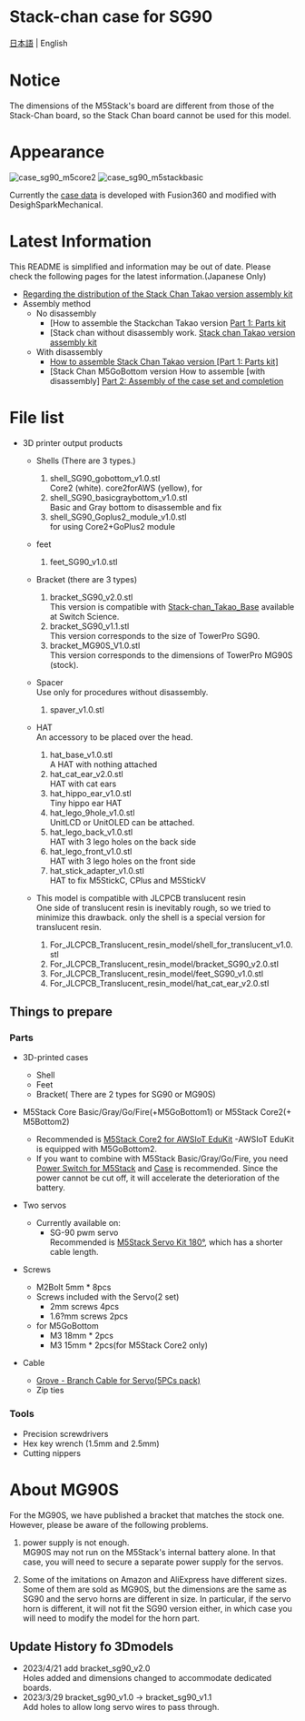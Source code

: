 # Stack-chan case for SG90
[日本語](./README_for_SG90andM5GoBottomBoard_ja.md) | English
# Notice

The dimensions of the M5Stack's board are different from those of the Stack-Chan board, so the Stack Chan board cannot be used for this model.

# Appearance
![case_sg90_m5core2](./docs/images/case_sg90_m5core2.jpg)
![case_sg90_m5stackbasic](./docs/images/case_sg90_m5stackbasic.jpg)

Currently the [case data](./case_for_SG90andM5GoBottomBoard/) is developed with Fusion360 and modified with DesighSparkMechanical.

# Latest Information

This README is simplified and information may be out of date. Please check the following pages for the latest information.(Japanese Only)

* [Regarding the distribution of the Stack Chan Takao version assembly kit](https://raspberrypi.mongonta.com/about-products-stackchan-m5gobottom-version/)
* Assembly method
  * No disassembly
    * [How to assemble the Stackchan Takao version [Part 1: Parts kit](https://raspberrypi.mongonta.com/how-to-make-stackchan-m5gobottom/)
    * [Stack chan without disassembly work. [Stack chan Takao version assembly kit](https://raspberrypi.mongonta.com/how-to-build-easy-stackchan-m5gobottom/)
  * With disassembly
    * [How to assemble Stack Chan Takao version [Part 1: Parts kit]](https://raspberrypi.mongonta.com/how-to-make-stackchan-m5gobottom/)
    * [Stack Chan M5GoBottom version How to assemble [with disassembly] [Part 2: Assembly of the case set and completion](https://raspberrypi.mongonta.com/how-to-make-stackchan-m5gobottom-2/)

# File list

* 3D printer output products
  * Shells (There are 3 types.)
    1. shell_SG90_gobottom_v1.0.stl<br>Core2 (white). core2forAWS (yellow), for
    1. shell_SG90_basicgraybottom_v1.0.stl<br>Basic and Gray bottom to disassemble and fix
    1. shell_SG90_Goplus2_module_v1.0.stl<br>for using Core2+GoPlus2 module
  * feet
    1. feet_SG90_v1.0.stl
  * Bracket (there are 3 types)
    1. bracket_SG90_v2.0.stl<br>This version is compatible with [Stack-chan_Takao_Base](https://www.switch-science.com/products/8905) available at Switch Science.
    1. bracket_SG90_v1.1.stl<br>This version corresponds to the size of TowerPro SG90.
    1. bracket_MG90S_V1.0.stl<br>This version corresponds to the dimensions of TowerPro MG90S (stock).
  * Spacer<br>Use only for procedures without disassembly.
    1. spaver_v1.0.stl

  * HAT<br>An accessory to be placed over the head.
    1. hat_base_v1.0.stl<br>A HAT with nothing attached
    1. hat_cat_ear_v2.0.stl<br>HAT with cat ears
    1. hat_hippo_ear_v1.0.stl<br>Tiny hippo ear HAT
    1. hat_lego_9hole_v1.0.stl<br>UnitLCD or UnitOLED can be attached.
    1. hat_lego_back_v1.0.stl<br>HAT with 3 lego holes on the back side
    1. hat_lego_front_v1.0.stl<br>HAT with 3 lego holes on the front side
    1. hat_stick_adapter_v1.0.stl<br>HAT to fix M5StickC, CPlus and M5StickV
  * This model is compatible with JLCPCB translucent resin<br>One side of translucent resin is inevitably rough, so we tried to minimize this drawback. only the shell is a special version for translucent resin. 
    1. For_JLCPCB_Translucent_resin_model/shell_for_translucent_v1.0.stl
    1. For_JLCPCB_Translucent_resin_model/bracket_SG90_v2.0.stl
    1. For_JLCPCB_Translucent_resin_model/feet_SG90_v1.0.stl
    1. For_JLCPCB_Translucent_resin_model/hat_cat_ear_v2.0.stl

## Things to prepare

### Parts

* 3D-printed cases
  * Shell
  * Feet
  * Bracket( There are 2 types for SG90 or MG90S) 
* M5Stack Core Basic/Gray/Go/Fire(+M5GoBottom1) or M5Stack Core2(+ M5Bottom2)
  * Recommended is [M5Stack Core2 for AWSIoT EduKit](https://shop.m5stack.com/collections/stack-series/products/m5stack-core2-esp32-iot-development-kit-for-aws-iot-edukit) -AWSIoT EduKit is equipped with M5GoBottom2.
  * If you want to combine with M5Stack Basic/Gray/Go/Fire, you need [Power Switch for M5Stack](https://www.switch-science.com/catalog/5726/) and [Case](https://www.switch-science.com/catalog/6295/) is recommended. Since the power cannot be cut off, it will accelerate the deterioration of the battery.

* Two servos
  * Currently available on:
    * SG-90 pwm servo<br>Recommended is [M5Stack Servo Kit 180°](https://shop.m5stack.com/collections/m5-accessories/products/servo-kit-180), which has a shorter cable length.

* Screws
  * M2Bolt 5mm * 8pcs 
  * Screws included with the Servo(2 set)
    * 2mm screws 4pcs
    * 1.6?mm screws 2pcs
  * for M5GoBottom
    * M3 18mm * 2pcs
    * M3 15mm * 2pcs(for M5Stack Core2 only)
* Cable
  * [Grove - Branch Cable for Servo(5PCs pack)](https://www.seeedstudio.com/Grove-Branch-Cable-for-Servo-5PCs-pack.html)
  * Zip ties

### Tools
  * Precision screwdrivers
  * Hex key wrench (1.5mm and 2.5mm)
  * Cutting nippers

# About MG90S
For the MG90S, we have published a bracket that matches the stock one. However, please be aware of the following problems.

1. power supply is not enough. <br>MG90S may not run on the M5Stack's internal battery alone. In that case, you will need to secure a separate power supply for the servos.

1. Some of the imitations on Amazon and AliExpress have different sizes. <br>Some of them are sold as MG90S, but the dimensions are the same as SG90 and the servo horns are different in size. In particular, if the servo horn is different, it will not fit the SG90 version either, in which case you will need to modify the model for the horn part.

## Update History fo 3Dmodels

- 2023/4/21 add bracket_sg90_v2.0<br>Holes added and dimensions changed to accommodate dedicated boards.
- 2023/3/29 bracket_sg90_v1.0 → bracket_sg90_v1.1<br>Add holes to allow long servo wires to pass through.
